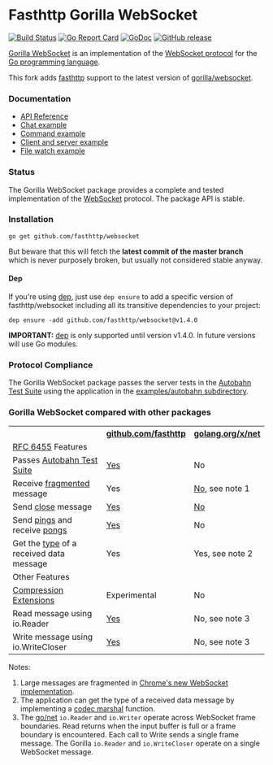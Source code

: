 # Fasthttp Gorilla WebSocket

[![Build Status](https://travis-ci.org/fasthttp/websocket.svg?branch=master)](https://travis-ci.org/fasthttp/websocket)
[![Go Report Card](https://goreportcard.com/badge/github.com/fasthttp/websocket)](https://goreportcard.com/report/github.com/fasthttp/websocket)
[![GoDoc](https://godoc.org/github.com/fasthttp/websocket?status.svg)](https://godoc.org/github.com/fasthttp/websocket)
[![GitHub release](https://img.shields.io/github/release/fasthttp/websocket.svg)](https://github.com/fasthttp/websocket/releases)

[Gorilla WebSocket](https://github.com/gorilla/websocket) is an implementation of the
[WebSocket protocol](http://www.rfc-editor.org/rfc/rfc6455.txt) for the [Go programming language](http://golang.org/).

This fork adds [fasthttp](https://github.com/valyala/fasthttp) support to the latest version of [gorilla/websocket](https://github.com/gorilla/websocket).

### Documentation

* [API Reference](http://godoc.org/github.com/fasthttp/websocket)
* [Chat example](https://github.com/fasthttp/websocket/tree/master/examples/chat)
* [Command example](https://github.com/fasthttp/websocket/tree/master/examples/command)
* [Client and server example](https://github.com/fasthttp/websocket/tree/master/examples/echo)
* [File watch example](https://github.com/fasthttp/websocket/tree/master/examples/filewatch)

### Status

The Gorilla WebSocket package provides a complete and tested implementation of
the [WebSocket](http://www.rfc-editor.org/rfc/rfc6455.txt) protocol. The
package API is stable.

### Installation

```
go get github.com/fasthttp/websocket
```
But beware that this will fetch the **latest commit of the master branch** which is never purposely broken, but usually not considered stable anyway.

#### Dep
 If you're using [dep](https://github.com/golang/dep), just use `dep ensure` to add
a specific version of fasthttp/websocket including all its transitive dependencies to
your project:
 ```
dep ensure -add github.com/fasthttp/websocket@v1.4.0
```

**IMPORTANT:** [dep](https://github.com/golang/dep) is only supported until version v1.4.0. In future versions will use Go modules.

### Protocol Compliance

The Gorilla WebSocket package passes the server tests in the [Autobahn Test
Suite](https://github.com/crossbario/autobahn-testsuite) using the application in the [examples/autobahn
subdirectory](https://github.com/fasthttp/websocket/tree/master/examples/autobahn).

### Gorilla WebSocket compared with other packages

<table>
<tr>
<th></th>
<th><a href="http://godoc.org/github.com/fasthttp/websocket">github.com/fasthttp</a></th>
<th><a href="http://godoc.org/golang.org/x/net/websocket">golang.org/x/net</a></th>
</tr>
<tr>
<tr><td colspan="3"><a href="http://tools.ietf.org/html/rfc6455">RFC 6455</a> Features</td></tr>
<tr><td>Passes <a href="http://autobahn.ws/testsuite/">Autobahn Test Suite</a></td><td><a href="https://github.com/fasthttp/websocket/tree/master/examples/autobahn">Yes</a></td><td>No</td></tr>
<tr><td>Receive <a href="https://tools.ietf.org/html/rfc6455#section-5.4">fragmented</a> message<td>Yes</td><td><a href="https://code.google.com/p/go/issues/detail?id=7632">No</a>, see note 1</td></tr>
<tr><td>Send <a href="https://tools.ietf.org/html/rfc6455#section-5.5.1">close</a> message</td><td><a href="http://godoc.org/github.com/fasthttp/websocket#hdr-Control_Messages">Yes</a></td><td><a href="https://code.google.com/p/go/issues/detail?id=4588">No</a></td></tr>
<tr><td>Send <a href="https://tools.ietf.org/html/rfc6455#section-5.5.2">pings</a> and receive <a href="https://tools.ietf.org/html/rfc6455#section-5.5.3">pongs</a></td><td><a href="http://godoc.org/github.com/fasthttp/websocket#hdr-Control_Messages">Yes</a></td><td>No</td></tr>
<tr><td>Get the <a href="https://tools.ietf.org/html/rfc6455#section-5.6">type</a> of a received data message</td><td>Yes</td><td>Yes, see note 2</td></tr>
<tr><td colspan="3">Other Features</tr></td>
<tr><td><a href="https://tools.ietf.org/html/rfc7692">Compression Extensions</a></td><td>Experimental</td><td>No</td></tr>
<tr><td>Read message using io.Reader</td><td><a href="http://godoc.org/github.com/fasthttp/websocket#Conn.NextReader">Yes</a></td><td>No, see note 3</td></tr>
<tr><td>Write message using io.WriteCloser</td><td><a href="http://godoc.org/github.com/fasthttp/websocket#Conn.NextWriter">Yes</a></td><td>No, see note 3</td></tr>
</table>

Notes:

1. Large messages are fragmented in [Chrome's new WebSocket implementation](http://www.ietf.org/mail-archive/web/hybi/current/msg10503.html).
2. The application can get the type of a received data message by implementing
   a [codec marshal](http://godoc.org/golang.org/x/net/websocket#Codec.Marshal)
   function.
3. The [go/net](https://golang.org/pkg/net/) `io.Reader` and `io.Writer` operate across WebSocket frame boundaries.
  Read returns when the input buffer is full or a frame boundary is
  encountered. Each call to Write sends a single frame message. The Gorilla
  `io.Reader` and `io.WriteCloser` operate on a single WebSocket message.

